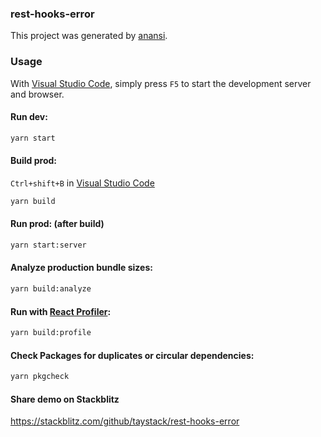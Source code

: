 ### rest-hooks-error


This project was generated by [anansi](https://github.com/ntucker/anansi#readme).

### Usage

With [Visual Studio Code](https://code.visualstudio.com), simply press `F5` to start the development server and browser.

#### Run dev:

```bash
yarn start
```

#### Build prod:

`Ctrl+shift+B` in [Visual Studio Code](https://code.visualstudio.com)

```bash
yarn build
```

#### Run prod: (after build)

```bash
yarn start:server
```

#### Analyze production bundle sizes:

```bash
yarn build:analyze
```

#### Run with [React Profiler](https://reactjs.org/blog/2018/09/10/introducing-the-react-profiler.html):

```bash
yarn build:profile
```

#### Check Packages for duplicates or circular dependencies:

```bash
yarn pkgcheck
```


#### Share demo on Stackblitz

https://stackblitz.com/github/taystack/rest-hooks-error
